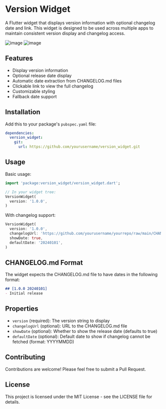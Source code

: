 # Version Widget

A Flutter widget that displays version information with optional changelog date and link. This widget is designed to be used across multiple apps to maintain consistent version display and changelog access.

![image](https://github.com/user-attachments/assets/a831fe95-6fbe-40e9-b166-0c9f8b25807a)
![image](https://github.com/user-attachments/assets/980638f8-9a3d-451a-9bf3-4c289bfc9051)


## Features

- Display version information
- Optional release date display
- Automatic date extraction from CHANGELOG.md files
- Clickable link to view the full changelog
- Customizable styling
- Fallback date support

## Installation

Add this to your package's `pubspec.yaml` file:

```yaml
dependencies:
  version_widget:
    git:
      url: https://github.com/yourusername/version_widget.git
```

## Usage

Basic usage:

```dart
import 'package:version_widget/version_widget.dart';

// In your widget tree:
VersionWidget(
  version: '1.0.0',
)
```

With changelog support:

```dart
VersionWidget(
  version: '1.0.0',
  changelogUrl: 'https://github.com/yourusername/yourrepo/raw/main/CHANGELOG.md',
  showDate: true,
  defaultDate: '20240101',
)
```

## CHANGELOG.md Format

The widget expects the CHANGELOG.md file to have dates in the following format:
```markdown
## [1.0.0 20240101]
- Initial release
```

## Properties

- `version` (required): The version string to display
- `changelogUrl` (optional): URL to the CHANGELOG.md file
- `showDate` (optional): Whether to show the release date (defaults to true)
- `defaultDate` (optional): Default date to show if changelog cannot be fetched (format: YYYYMMDD)

## Contributing

Contributions are welcome! Please feel free to submit a Pull Request.

## License

This project is licensed under the MIT License - see the LICENSE file for details.
